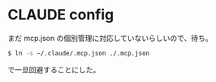 # CLAUDE config

まだ mcp.json の個別管理に対応していないらしいので、待ち。

```bash
$ ln -s ~/.claude/.mcp.json ./.mcp.json
```

で一旦回避することにした。
